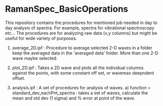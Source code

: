 # RamanSpec_BasicOperations
This repository contains the procedures for mentioned job needed in day to day analysis of spectra. For example, spectra for vibrational spectroscopy etc... The procedures are for analyzing raw data (x,y columns) but might be useful for wide variety of purposes.

1. average_2D.ipf : Procedure to average selected 2-D waves in a folder keep the averaged data in the 'averaged data' folder. More than one 2-D wave maybe selected.

2. plot_2D.ipf : Takes a 2D wave and plots all the individual columns against the points, with some constant off set, or wavemax deepndent offset. 

3. analysis.ipf : A set of procedures for analysis of waves.
  a) function = standard_dev_eachPnt_spectra : takes a set of waves, calculate the mean and std dev (1 sigma) and % error at point of the wave.
